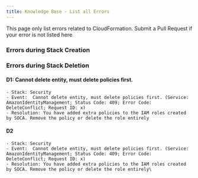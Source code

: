 ```yaml
---
title: Knowledge Base - List all Errors
---
```


This page only list errors related to CloudFormation. Submit a Pull Request if your error is not listed here

### Errors during Stack Creation


### Errors during Stack Deletion

#### D1: Cannot delete entity, must delete policies first.
    - Stack: Security
    - Event:  Cannot delete entity, must delete policies first. (Service: AmazonIdentityManagement; Status Code: 409; Error Code: DeleteConflict; Request ID: x)
    - Resolution: You have added extra policies to the IAM roles created by SOCA. Remove the policy or delete the role entirely

#### D2
    - Stack: Security
    - Event:  Cannot delete entity, must delete policies first. (Service: AmazonIdentityManagement; Status Code: 409; Error Code: DeleteConflict; Request ID: x)
    - Resolution: You have added extra policies to the IAM roles created by SOCA. Remove the policy or delete the role entirely\
    
    